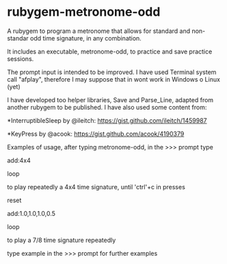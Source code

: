 # rubygem-metronome-odd
A rubygem to program a metronome that allows for standard and non-standar odd time signature, in any combination.

It includes an executable, metronome-odd, to practice and save practice sessions.

The prompt input is intended to be improved. I have used Terminal system call "afplay", therefore I may suppose that in wont work in Windows o Linux (yet)

I have developed too helper libraries, Save and Parse_Line, adapted from another rubygem to be published. I have also used some content from:

*InterruptibleSleep by @ileitch: https://gist.github.com/ileitch/1459987

*KeyPress by @acook: https://gist.github.com/acook/4190379

Examples of usage, after typing metronome-odd, in the >>> prompt type

add:4x4

loop

to play repeatedly a 4x4 time signature, until 'ctrl'+c in presses

reset

add:1.0,1.0,1.0,0.5

loop

to play a 7/8 time signature repeatedly

type example in the >>> prompt for further examples
